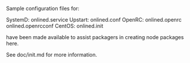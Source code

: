 Sample configuration files for:

SystemD: onlined.service
Upstart: onlined.conf
OpenRC:  onlined.openrc
         onlined.openrcconf
CentOS:  onlined.init

have been made available to assist packagers in creating node packages here.

See doc/init.md for more information.
